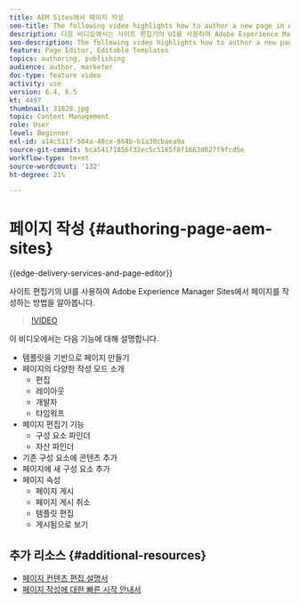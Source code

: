 ```yaml
---
title: AEM Sites에서 페이지 작성
seo-title: The following video highlights how to author a new page in Adobe Experience Manager Sites using the Site Editor's UI
description: 다음 비디오에서는 사이트 편집기의 UI를 사용하여 Adobe Experience Manager Sites에서 새 페이지를 작성하는 방법을 강조합니다
seo-description: The following video highlights how to author a new page in Adobe Experience Manager Sites using the Site Editor's UI
feature: Page Editor, Editable Templates
topics: authoring, publishing
audience: author, marketer
doc-type: feature video
activity: use
version: 6.4, 6.5
kt: 4497
thumbnail: 31828.jpg
topic: Content Management
role: User
level: Beginner
exl-id: a14c511f-504a-48ce-864b-b1a30cbaea9a
source-git-commit: bca54171856f32ec5c5165f8f1663d027f9fcd5e
workflow-type: tm+mt
source-wordcount: '132'
ht-degree: 21%

---
```


# 페이지 작성 {#authoring-page-aem-sites}

{{edge-delivery-services-and-page-editor}}

사이트 편집기의 UI를 사용하여 Adobe Experience Manager Sites에서 페이지를 작성하는 방법을 알아봅니다.

>[!VIDEO](https://video.tv.adobe.com/v/31828?quality=12&learn=on)

이 비디오에서는 다음 기능에 대해 설명합니다.

* 템플릿을 기반으로 페이지 만들기
* 페이지의 다양한 작성 모드 소개
   * 편집
   * 레이아웃
   * 개발자
   * 타임워프
* 페이지 편집기 기능
   * 구성 요소 파인더
   * 자산 파인더
* 기존 구성 요소에 콘텐츠 추가
* 페이지에 새 구성 요소 추가
* 페이지 속성
   * 페이지 게시
   * 페이지 게시 취소
   * 템플릿 편집
   * 게시됨으로 보기

## 추가 리소스 {#additional-resources}

* [페이지 컨텐츠 편집 설명서](https://experienceleague.adobe.com/docs/experience-manager-cloud-service/sites/authoring/fundamentals/editing-content.html)
* [페이지 작성에 대한 빠른 시작 안내서](https://experienceleague.adobe.com/docs/experience-manager-cloud-service/sites/authoring/getting-started/quick-start.html)
